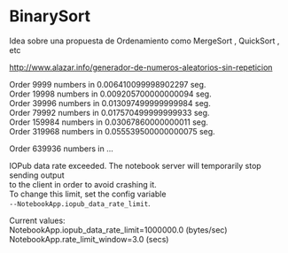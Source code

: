 # BinarySort
Idea sobre una propuesta de Ordenamiento como MergeSort , QuickSort , etc

http://www.alazar.info/generador-de-numeros-aleatorios-sin-repeticion


 Order  9999    numbers in  0.006410099998902297 seg.  
 Order  19998   numbers in  0.009205700000000094 seg.  
 Order  39996   numbers in  0.013097499999999984 seg.  
 Order  79992   numbers in  0.017570499999999933 seg.  
 Order  159984  numbers in  0.03067860000000011 seg.  
 Order  319968  numbers in  0.055539500000000075 seg.  

Order  639936  numbers in ...

  IOPub data rate exceeded.
  The notebook server will temporarily stop sending output  
  to the client in order to avoid crashing it.  
  To change this limit, set the config variable  
  `--NotebookApp.iopub_data_rate_limit`.  

  Current values:  
  NotebookApp.iopub_data_rate_limit=1000000.0 (bytes/sec)  
  NotebookApp.rate_limit_window=3.0 (secs)  
